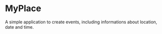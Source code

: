 # MyPlace

A simple application to create events, including informations about location, date and time.
